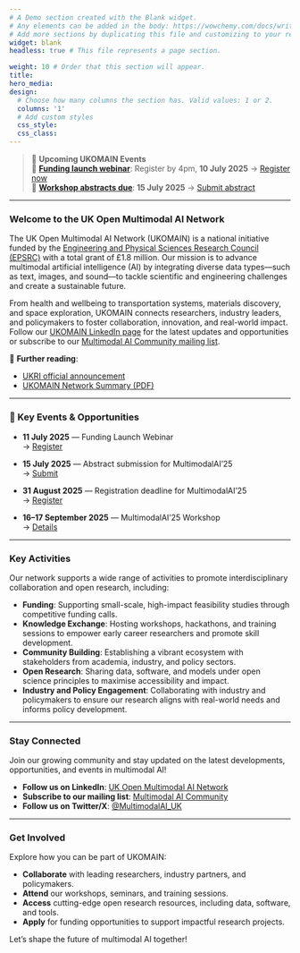 ```yaml
---
# A Demo section created with the Blank widget.
# Any elements can be added in the body: https://wowchemy.com/docs/writing-markdown-latex/
# Add more sections by duplicating this file and customizing to your requirements.
widget: blank
headless: true # This file represents a page section.

weight: 10 # Order that this section will appear.
title:
hero_media: 
design:
  # Choose how many columns the section has. Valid values: 1 or 2.
  columns: '1'
  # Add custom styles
  css_style:
  css_class:
---
```


> 🔔 **Upcoming UKOMAIN Events**  
> 📅 **[Funding launch webinar](https://multimodalai.github.io/omaib/)**: Register by 4pm, **10 July 2025** → [Register now](https://forms.gle/Aih9sceoD1ZsvzGDA)  
> 📝 **[Workshop abstracts due](https://multimodalai.github.io/multimodalai25/)**: **15 July 2025** → [Submit abstract](https://forms.gle/82gbPCu5tBkCm8i29)

---

### Welcome to the UK Open Multimodal AI Network

The UK Open Multimodal AI Network (UKOMAIN) is a national initiative funded by the [Engineering and Physical Sciences Research Council (EPSRC)](https://www.ukri.org/councils/epsrc/) with a total grant of £1.8 million. Our mission is to advance multimodal artificial intelligence (AI) by integrating diverse data types—such as text, images, and sound—to tackle scientific and engineering challenges and create a sustainable future.

From health and wellbeing to transportation systems, materials discovery, and space exploration, UKOMAIN connects researchers, industry leaders, and policymakers to foster collaboration, innovation, and real-world impact. Follow our [UKOMAIN LinkedIn page](https://www.linkedin.com/company/ukomain) for the latest updates and opportunities or subscribe to our [Multimodal AI Community mailing list](https://groups.google.com/a/sheffield.ac.uk/g/multimodal-ai-community-group).

🔗 **Further reading**:  
- [UKRI official announcement](https://www.ukri.org/news/tackling-tomorrows-engineering-research-challenges/)  
- [UKOMAIN Network Summary (PDF)](https://multimodalai.github.io/files/UKOMAIN-Network-Summary.pdf)

---

### 🔔 Key Events & Opportunities

- **11 July 2025** — Funding Launch Webinar  
  → [Register](https://forms.gle/Aih9sceoD1ZsvzGDA)

- **15 July 2025** — Abstract submission for MultimodalAI’25  
  → [Submit](https://forms.gle/82gbPCu5tBkCm8i29)

- **31 August 2025** — Registration deadline for MultimodalAI’25  
  → [Register](https://onlineshop.shef.ac.uk/conferences-and-events/faculty-of-engineering/computer-science/third-workshop-on-multimodal-ai)

- **16–17 September 2025** — MultimodalAI’25 Workshop  
  → [Details](https://multimodalai.github.io/multimodalai25/)

---

### Key Activities
Our network supports a wide range of activities to promote interdisciplinary collaboration and open research, including:
- **Funding**: Supporting small-scale, high-impact feasibility studies through competitive funding calls.
- **Knowledge Exchange**: Hosting workshops, hackathons, and training sessions to empower early career researchers and promote skill development.
- **Community Building**: Establishing a vibrant ecosystem with stakeholders from academia, industry, and policy sectors.
- **Open Research**: Sharing data, software, and models under open science principles to maximise accessibility and impact.
- **Industry and Policy Engagement**: Collaborating with industry and policymakers to ensure our research aligns with real-world needs and informs policy development.

---

### Stay Connected
Join our growing community and stay updated on the latest developments, opportunities, and events in multimodal AI!

- **Follow us on LinkedIn**: [UK Open Multimodal AI Network](https://www.linkedin.com/company/ukomain)
- **Subscribe to our mailing list**: [Multimodal AI Community](https://groups.google.com/a/sheffield.ac.uk/g/multimodal-ai-community-group)
- **Follow us on Twitter/X**: [@MultimodalAI_UK](https://twitter.com/MultimodalAI_UK)  

---

### Get Involved
Explore how you can be part of UKOMAIN:
- **Collaborate** with leading researchers, industry partners, and policymakers.  
- **Attend** our workshops, seminars, and training sessions.  
- **Access** cutting-edge open research resources, including data, software, and tools.  
- **Apply** for funding opportunities to support impactful research projects.

Let’s shape the future of multimodal AI together!

